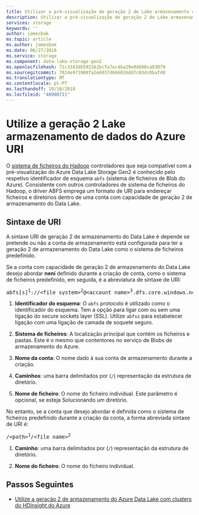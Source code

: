 ```yaml
---
title: Utilizar a pré-visualização de geração 2 de Lake armazenamento de dados do Azure URI
description: Utilizar a pré-visualização de geração 2 de Lake armazenamento de dados do Azure URI
services: storage
keywords: ''
author: jamesbak
ms.topic: article
ms.author: jamesbak
ms.date: 06/27/2018
ms.service: storage
ms.component: data-lake-storage-gen2
ms.openlocfilehash: 71c3343db592162bcfa7ec46a29e0d680ca83079
ms.sourcegitcommit: 7824e973908fa2edd37d666026dd7c03dc0bafd0
ms.translationtype: MT
ms.contentlocale: pt-PT
ms.lasthandoff: 10/10/2018
ms.locfileid: "48900711"
---
```

# <a name="use-the-azure-data-lake-storage-gen2-uri"></a>Utilize a geração 2 Lake armazenamento de dados do Azure URI

O [sistema de ficheiros do Hadoop](http://www.aosabook.org/en/hdfs.html) controladores que seja compatível com a pré-visualização do Azure Data Lake Storage Gen2 é conhecido pelo respetivo identificador de esquema `abfs` (sistema de ficheiros de Blob do Azure). Consistente com outros controladores de sistema de ficheiros do Hadoop, o driver ABFS emprega um formato de URI para endereçar ficheiros e diretórios dentro de uma conta com capacidade de geração 2 de armazenamento do Data Lake.

## <a name="uri-syntax"></a>Sintaxe de URI

A sintaxe URI de geração 2 de armazenamento do Data Lake é depende se pretende ou não a conta de armazenamento está configurada para ter a geração 2 de armazenamento do Data Lake como o sistema de ficheiros predefinido.

Se a conta com capacidade de geração 2 de armazenamento do Data Lake desejo abordar **není** definido durante a criação de conta, como o sistema de ficheiros predefinido, em seguida, é a abreviatura de sintaxe de URI:

<pre>abfs[s]<sup>1</sup>://&lt;file_system&gt;<sup>2</sup>@&lt;account_name&gt;<sup>3</sup>.dfs.core.windows.net/&lt;path&gt;<sup>4</sup>/&lt;file_name&gt;<sup>5</sup></pre>

1. **Identificador do esquema**: O `abfs` protocolo é utilizado como o identificador do esquema. Tem a opção para ligar com ou sem uma ligação do secure sockets layer (SSL). Utilize `abfss` para estabelecer ligação com uma ligação de camada de soquete seguro.

2. **Sistema de ficheiros**: A localização principal que contém os ficheiros e pastas. Este é o mesmo que contentores no serviço de Blobs de armazenamento do Azure.

3. **Nome da conta**: O nome dado à sua conta de armazenamento durante a criação.

4. **Caminhos**: uma barra delimitados por (`/`) representação da estrutura de diretório.

5. **Nome de ficheiro**: O nome do ficheiro individual. Este parâmetro é opcional, se esteja Solucionando um diretório.

No entanto, se a conta que desejo abordar é definida como o sistema de ficheiros predefinido durante a criação da conta, a forma abreviada sintaxe de URI é:

<pre>/&lt;path&gt;<sup>1</sup>/&lt;file_name&gt;<sup>2</sup></pre>

1. **Caminho**: uma barra delimitados por (`/`) representação da estrutura de diretório.

2. **Nome do ficheiro**: O nome do ficheiro individual.


## <a name="next-steps"></a>Passos Seguintes

- [Utilize a geração 2 de armazenamento do Azure Data Lake com clusters do HDInsight do Azure](use-hdi-cluster.md)
